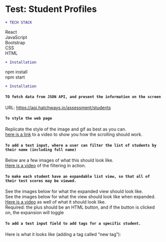 # Test: Student Profiles
```diff
+ TECH STACK
```
React \
JavaScript \
Bootstrap \
CSS \
HTML

```diff
+ Installation
```
npm install \
npm start

```diff
+ Installation
```

#### `TO fetch data from JSON API, and present the information on the screen`

URL: https://api.hatchways.io/assessment/students 


#### `To style the web page`

Replicate the style of the image and gif  as best as you can.\
[here is a link](https://storage.googleapis.com/hatchways-app.appspot.com/assessments/data/frontend/f-1/735fae21-9b8d-4431-8978-5098a2217fd2/part2.webm) to a video to show you how the scrolling should work.


#### `To add a text input, where a user can filter the list of students by their name (including full name)`

Below are a few images of what this should look like. \
[Here is a video](https://storage.googleapis.com/hatchways-app.appspot.com/assessments/data/frontend/f-1/735fae21-9b8d-4431-8978-5098a2217fd2/part3.webm) of the filtering in action.

#### `To make each student have an expandable list view, so that all of their test scores may be viewed.`

See the images below for what the expanded view should look like.\
See the images below for what the view should look like when expanded. \
[Here is a video](https://storage.googleapis.com/hatchways-app.appspot.com/assessments/data/frontend/f-1/735fae21-9b8d-4431-8978-5098a2217fd2/part4.webm) as well of what it should look like.\
Required: the plus should be an HTML button, and if the button is clicked on, the expansion will toggle

#### `To add a text input field to add tags for a specific student. `

Here is what it looks like (adding a tag called “new tag”):
